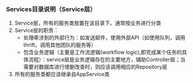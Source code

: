 ### Services目录说明（Service层）
1. Service层，所有的服务类放置在该目录下。通常按业务进行分类
2. Service层的职责：
    - 处理牵涉到的外部行为：如发送邮件，使用外部API（如使用队列，调用thrift，调用其他团队的服务等）
    - 包含业务逻辑（主要是工作流逻辑(workflow logic),即完成某个任务的具体流程）：service层是业务逻辑存在的主要地方，辅助Controller层；当需要对数据库进行增删改查时，则应该调用相应的Repository层
3. 所有的服务类都应该继承自AppService类
